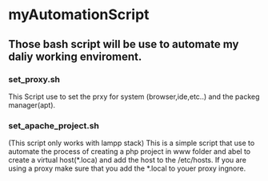 # myAutomationScript

## Those bash script will be use to automate my daliy working enviroment.


### set_proxy.sh
This Script use to set the prxy for system (browser,ide,etc..) and the packeg manager(apt).



### set_apache_project.sh
(This script only works with lampp stack) 
This is a simple script that use to automate the process of creating a php project in www folder and abel to create a virtual host(*.loca) and add the host to the /etc/hosts.
If you are using a proxy make sure that you add the *.local to youer proxy ingnore.
